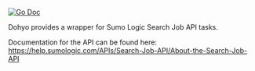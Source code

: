 [![Go Doc](https://img.shields.io/badge/GoDoc-Available-informational)](https://godoc.org/github.com/DiscoRiver/dohyo)

Dohyo provides a wrapper for Sumo Logic Search Job API tasks.

Documentation for the API can be found here:
https://help.sumologic.com/APIs/Search-Job-API/About-the-Search-Job-API

